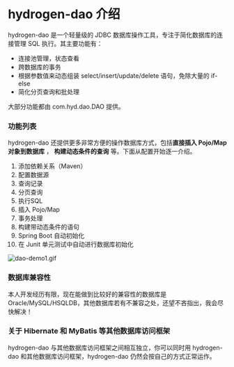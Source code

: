 # hydrogen-dao 介绍

hydrogen-dao 是一个轻量级的 JDBC 数据库操作工具，专注于简化数据库的连接管理 SQL 执行。其主要功能有：

* 连接池管理，状态查看
* 跨数据库的事务
* 根据参数值来动态组装 select/insert/update/delete 语句，免除大量的 if-else
* 简化分页查询和批处理

大部分功能都由 com.hyd.dao.DAO 提供。

### 功能列表

hydrogen-dao 还提供更多非常方便的操作数据库方式，包括**直接插入 Pojo/Map 对象到数据库** ， **构建动态条件的查询** 等。下面从配置开始逐一介绍。

1. 添加依赖关系（Maven）
1. 配置数据源
1. 查询记录
1. 分页查询
1. 执行SQL
1. 插入 Pojo/Map
1. 事务处理
1. 构建带动态条件的语句
1. Spring Boot 自动初始化
1. 在 Junit 单元测试中自动进行数据库初始化

![dao-demo1.gif](http://git.oschina.net/uploads/images/2015/0322/171100_27e64522_298739.gif)

### 数据库兼容性

本人开发经历有限，现在能做到比较好的兼容性的数据库是 Oracle/MySQL/HSQLDB，其他数据库若有不兼容之处，还望不吝指出，我会尽快解决！

### 关于 Hibernate 和 MyBatis 等其他数据库访问框架

hydrogen-dao 与其他数据库访问框架之间相互独立，你可以同时用 hydrogen-dao 和其他数据库访问框架，hydrogen-dao 仍然会按自己的方式正常运作。
